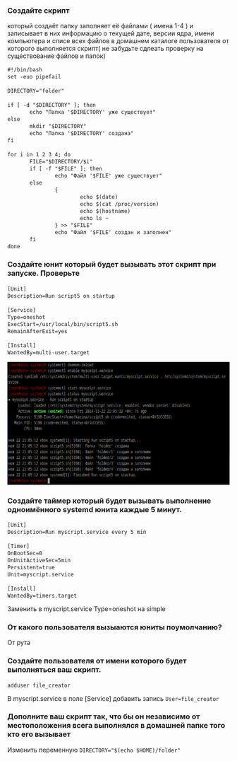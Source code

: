 ### Создайте скрипт 
который создаёт папку заполняет её файлами ( имена 1-4 ) и записывает в них информацию о текущей дате, 
версии ядра, имени компьютера и списе всех файлов в домашнем каталоге пользователя от которого выполняется 
скрипт( не забудьте сдлеать проверку на существование файлов и папок)
```
#!/bin/bash
set -euo pipefail

DIRECTORY="folder"

if [ -d "$DIRECTORY" ]; then
       echo "Папка '$DIRECTORY' уже существует"
else
       mkdir "$DIRECTORY"
       echo "Папка '$DIRECTORY' создана"
fi

for i in 1 2 3 4; do
       FILE="$DIRECTORY/$i"
       if [ -f "$FILE" ]; then
               echo "Файл '$FILE' уже существует"
       else
               {
                       echo $(date)
                       echo $(cat /proc/version)
                       echo $(hostname)
                       echo ls ~
               } >> "$FILE"
               echo "Файл '$FILE' создан и заполнен"
       fi
done
```

### Создайте юнит который будет вызывать этот скрипт при запуске. Проверьте
```
[Unit]
Description=Run script5 on startup

[Service]
Type=oneshot
ExecStart=/usr/local/bin/script5.sh
RemainAfterExit=yes

[Install]
WantedBy=multi-user.target
```

![image28.png](images/image28.png)

### Создайте таймер который будет вызывать выполнение одноимённого systemd юнита каждые 5 минут.
```
[Unit]
Description=Run myscript.service every 5 min

[Timer]
OnBootSec=0
OnUnitActiveSec=5min
Persistent=true
Unit=myscript.service

[Install]
WantedBy=timers.target
```
Заменить в myscript.service Type=oneshot на simple

### От какого пользователя вызыаются юниты поумолчанию?
От рута

### Создайте пользователя от имени которого будет выполняться ваш скрипт.
```
adduser file_creator
```
В myscript.service в поле [Service] добавить запись `User=file_creator`

### Дополните ваш скрипт так, что бы он независимо от местоположения всега выполнялся в домашней папке того кто его вызывает
Изменить переменную `DIRECTORY="$(echo $HOME)/folder"`
